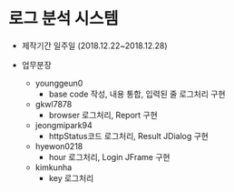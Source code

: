 # 로그 분석 시스템

* 제작기간 일주일 (2018.12.22~2018.12.28)

* 업무분장
  * younggeun0
    * base code 작성, 내용 통합, 입력된 줄 로그처리 구현
  * gkwl7878
    * browser 로그처리, Report 구현
  * jeongmipark94
    * httpStatus코드 로그처리, Result JDialog 구현
  * hyewon0218
    * hour 로그처리, Login JFrame 구현
  * kimkunha
    * key 로그처리

